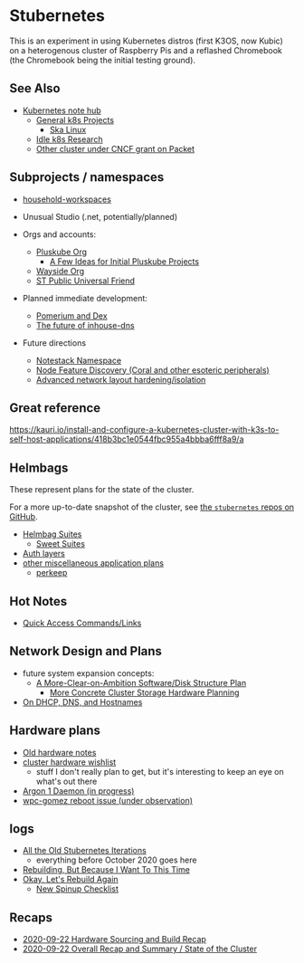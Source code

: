 # Stubernetes

This is an experiment in using Kubernetes distros (first K3OS, now Kubic) on a heterogenous cluster of Raspberry Pis and a reflashed Chromebook (the Chromebook being the initial testing ground).

## See Also

- [Kubernetes note hub](f7ab56ca-06db-4c96-808f-4d0b0ee47819.md)
  - [General k8s Projects](950653f7-1ddf-4a58-a8bd-e3d2df544bb4.md)
    - [Ska Linux](b0f11124-d0dd-4734-b1a7-10391ba62e52.md)
  - [Idle k8s Research](fe193832-2ffa-4cd4-a458-ec2c73cbe9b3.md)
  - [Other cluster under CNCF grant on Packet](a7a77b82-cf6d-4837-93f3-4371018f7f7a.md)

## Subprojects / namespaces

- [household-workspaces](98583255-8ee5-4d4d-aade-92dbdde01f63.md)

- Unusual Studio (.net, potentially/planned)
- Orgs and accounts:
  - [Pluskube Org](5a693b09-a5ea-4305-a375-2aaff05f1048.md)
    - [A Few Ideas for Initial Pluskube Projects](7febb0b3-9449-4b79-94e8-35c7f90e489e.md)
  - [Wayside Org](3d49b071-e0f1-4c21-99f0-c8be7b2361dc.md)
  - [ST Public Universal Friend](1b61dbdc-5013-4ca8-825e-6d49db1eca61.md)
- Planned immediate development:
  - [Pomerium and Dex](a3b33b41-b04a-4e9b-8536-55a8fe966967.md)
  - [The future of inhouse-dns](fc46eb6b-e28a-401a-b51b-32414076ff54.md)
- Future directions
  - [Notestack Namespace](40517705-1f53-4629-8fe3-cc6733bcf3b0.md)
  - [Node Feature Discovery (Coral and other esoteric peripherals)](70ca79c7-0b7d-426a-952c-5b83cec73575.md)
  - [Advanced network layout hardening/isolation](43f85113-a7a6-4898-8dd2-5d288e48f683.md)

## Great reference

https://kauri.io/install-and-configure-a-kubernetes-cluster-with-k3s-to-self-host-applications/418b3bc1e0544fbc955a4bbba6fff8a9/a

## Helmbags

These represent plans for the state of the cluster.

For a more up-to-date snapshot of the cluster, see [the `stubernetes` repos on GitHub](https://github.com/search?q=user%3Astuartpb+stubernetes).

- [Helmbag Suites](a6b94843-8569-4a45-a25d-ae69a2d9fc22.md)
  - [Sweet Suites](24f2321c-bb1a-4f89-a820-5d74409ae1bb.md)
- [Auth layers](3742c69e-5707-449a-a23c-ae56f2931114.md)
- [other miscellaneous application plans](2f104233-0b1b-46c0-a60a-ff2ceadff47b.md)
  - [perkeep](a609c9f9-3405-4088-be07-875fc93ee652.md)

## Hot Notes

- [Quick Access Commands/Links](8b628486-97a4-4439-a7ab-8cde0c7b6b59.md)

## Network Design and Plans

- future system expansion concepts:
  - [A More-Clear-on-Ambition Software/Disk Structure Plan](eca090fd-7edb-4d56-9a5b-6f1836b1412c.md)
    - [More Concrete Cluster Storage Hardware Planning](72c757ac-be67-4aec-8fe6-42892e0e88d3.md)
- [On DHCP, DNS, and Hostnames](4a0b15f4-2e2e-4d9c-b153-788e10c11520.md)

## Hardware plans

- [Old hardware notes](6114020f-190a-42b2-8d47-5190cf7d3075.md)
- [cluster hardware wishlist](c4c5145f-a236-4ffd-9b78-d49a68b6d245.md)
  - stuff I don't really plan to get, but it's interesting to keep an eye on what's out there
- [Argon 1 Daemon (in progress)](46d82502-f607-4b6c-b164-f7f1a37c6a92.md)
- [wpc-gomez reboot issue (under observation)](5d06e624-77d3-4970-b902-c1b37fa7e2de.md)

## logs

- [All the Old Stubernetes Iterations](0664580b-c3d9-4e37-b3eb-7765514e2f9c.md)
  - everything before October 2020 goes here
- [Rebuilding, But Because I Want To This Time](f198d599-f807-4635-a107-b6040e3d951e.md)
- [Okay, Let's Rebuild Again](b4ebe591-4cf3-440f-a1f3-0648af75947e.md)
  - [New Spinup Checklist](099467be-6bf7-42a4-a826-0aae3800aa75.md)

## Recaps

- [2020-09-22 Hardware Sourcing and Build Recap](638a7e58-16d2-4d56-9128-503a080ef802.md)
- [2020-09-22 Overall Recap and Summary / State of the Cluster](69b1b444-cb22-4ac1-9914-4465b0ffcd39.md)
